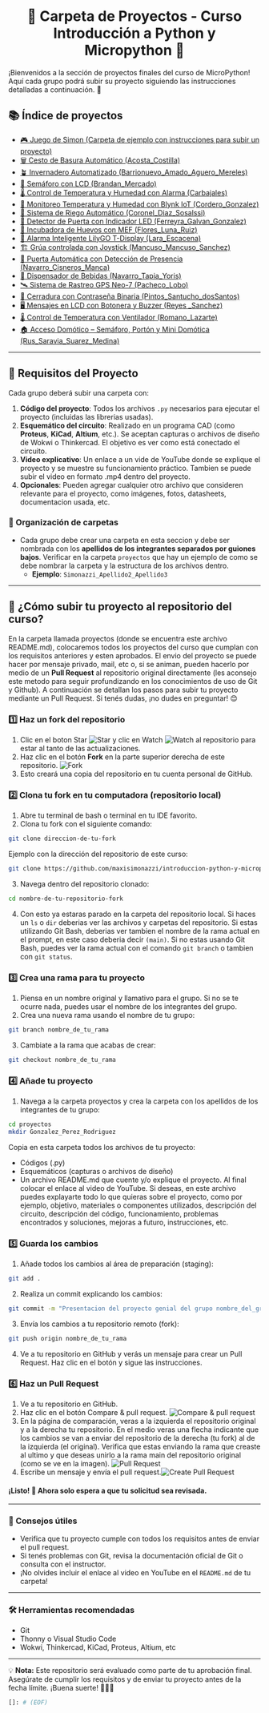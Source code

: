 <div align="center">
  <h1>📂 Carpeta de Proyectos - Curso Introducción a Python y Micropython 🐍</h1>
</div>

¡Bienvenidos a la sección de proyectos finales del curso de MicroPython! Aquí cada grupo podrá subir su proyecto siguiendo las instrucciones detalladas a continuación. 🎉

## 📚 Índice de proyectos
- [🎮 Juego de Simon (Carpeta de ejemplo con instrucciones para subir un proyecto)](./Simonazzi_Apellido2_Apellido3/README.md)
- [🗑️ Cesto de Basura Automático (Acosta_Costilla)](./Acosta_Costilla/README.md)
- [🪴 Invernadero Automatizado (Barrionuevo_Amado_Aguero_Mereles)](./Barrionuevo_Amado_Aguero_Aguero_Mereles/readme.md)
- [🚦 Semáforo con LCD (Brandan_Mercado)](./Brandan_Mercado/README.md)
- [🌡️ Control de Temperatura y Humedad con Alarma (Carbajales)](./Carbajales/README.md)
- [📡 Monitoreo Temperatura y Humedad con Blynk IoT (Cordero_Gonzalez)](./Cordero_Gonzalez/README.md)
- [🌱 Sistema de Riego Automático (Coronel_Diaz_Sosalssi)](./Coronel_Diaz_Sosalssi/README.md)
- [🚪 Detector de Puerta con Indicador LED (Ferreyra_Galvan_Gonzalez)](./Ferreyra_Galvan_Gonzalez/README.md)
- [🥚 Incubadora de Huevos con MEF (Flores_Luna_Ruiz)](./Flores_Luna_Ruiz/README.md)
- [📡 Alarma Inteligente LilyGO T-Display (Lara_Escacena)](./Lara_Escacena/README.md)
- [🏗️ Grúa controlada con Joystick (Mancuso_Mancuso_Sanchez)](./Mancuso_Mancuso_Sanchez/README.md)
- [🚪 Puerta Automática con Detección de Presencia (Navarro_Cisneros_Manca)](./Navarro_Cisneros_Manca/README.md)
- [🥤 Dispensador de Bebidas (Navarro_Tapia_Yoris)](./Navarro_Tapia_Yoris/README.md)
- [🛰️ Sistema de Rastreo GPS Neo-7 (Pacheco_Lobo)](./Pacheco_Lobo/README.md)
- [🔐 Cerradura con Contraseña Binaria (Pintos_Santucho_dosSantos)](./Pintos_Santucho_dosSantos/README.md)
- [🖥️ Mensajes en LCD con Botonera y Buzzer (Reyes _Sanchez)](./Reyes%20_Sanchez/README.md)
- [🌡️ Control de Temperatura con Ventilador (Romano_Lazarte)](./Romano_Lazarte/README.md)
- [🏠 Acceso Domótico – Semáforo, Portón y Mini Domótica (Rus_Saravia_Suarez_Medina)](./Rus_Saravia_Suarez_Medina/README.md)

---

## 📝 Requisitos del Proyecto

Cada grupo deberá subir una carpeta con:

1. **Código del proyecto**: Todos los archivos `.py` necesarios para ejecutar el proyecto (incluidas las librerias usadas).
2. **Esquemático del circuito**: Realizado en un programa CAD (como **Proteus**, **KiCad**, **Altium**, etc.). Se aceptan capturas o archivos de diseño de Wokwi o Thinkercad. El objetivo es ver como está conectado el circuito.
3. **Video explicativo**: Un enlace a un vide de YouTube donde se explique el proyecto y se muestre su funcionamiento práctico. Tambien se puede subir el video en formato .mp4 dentro del proyecto.
4. **Opcionales**: Pueden agregar cualquier otro archivo que consideren relevante para el proyecto, como imágenes, fotos, datasheets, documentacion usada, etc.

### 📁 Organización de carpetas
- Cada grupo debe crear una carpeta en esta seccion y debe ser nombrada con los **apellidos de los integrantes separados por guiones bajos**. Verificar en la carpeta `proyectos` que hay un ejemplo de como se debe nombrar la carpeta y la estructura de los archivos dentro.
  - **Ejemplo**: `Simonazzi_Apellido2_Apellido3`

---

## 🚀 ¿Cómo subir tu proyecto al repositorio del curso?

En la carpeta llamada proyectos (donde se encuentra este archivo README.md), colocaremos todos los proyectos del curso que cumplan con los requisitos anteriores y esten aprobados. El envio del proyecto se puede hacer por mensaje privado, mail, etc o, si se animan, pueden hacerlo por medio de un **Pull Request** al repositorio original directamente (les aconsejo este metodo para seguir profundizando en los conocimientos de uso de Git y Github). A continuación se detallan los pasos para subir tu proyecto mediante un Pull Request. Si tenés dudas, ¡no dudes en preguntar! 😊

### 1️⃣ Haz un fork del repositorio
1. Clic en el boton Star ![Star](./imagenes/star.png) y clic en Watch ![Watch](./imagenes/watch.png) al repositorio para estar al tanto de las actualizaciones.
2. Haz clic en el botón **Fork** en la parte superior derecha de este repositorio. ![Fork](./imagenes/fork.png)
3. Esto creará una copia del repositorio en tu cuenta personal de GitHub.


### 2️⃣ Clona tu fork en tu computadora (repositorio local)
1. Abre tu terminal de bash o terminal en tu IDE favorito.  
2. Clona tu fork con el siguiente comando:  
```bash
git clone direccion-de-tu-fork
```
Ejemplo con la dirección del repositorio de este curso:
```bash
git clone https://github.com/maxisimonazzi/introduccion-python-y-micropython-utnfrt.git
```
3. Navega dentro del repositorio clonado:
```bash
cd nombre-de-tu-repositorio-fork
```
4. Con esto ya estaras parado en la carpeta del repositorio local. Si haces un `ls` o `dir` deberias ver las archivos y carpetas del repositorio. Si estas utilizando Git Bash, deberias ver tambien el nombre de la rama actual en el prompt, en este caso deberia decir `(main)`. Si no estas usando Git Bash, puedes ver la rama actual con el comando `git branch` o tambien con `git status`.

### 3️⃣ Crea una rama para tu proyecto
1. Piensa en un nombre original y llamativo para el grupo. Si no se te ocurre nada, puedes usar el nombre de los integrantes del grupo.
2. Crea una nueva rama usando el nombre de tu grupo:
```bash
git branch nombre_de_tu_rama
```
3. Cambiate a la rama que acabas de crear:
```bash
git checkout nombre_de_tu_rama
```

### 4️⃣ Añade tu proyecto

1. Navega a la carpeta proyectos y crea la carpeta con los apellidos de los integrantes de tu grupo:
```bash
cd proyectos
mkdir Gonzalez_Perez_Rodriguez
```
Copia en esta carpeta todos los archivos de tu proyecto:
- Códigos (.py)
- Esquemáticos (capturas o archivos de diseño)
- Un archivo README.md que cuente y/o explique el proyecto. Al final colocar el enlace al video de YouTube. Si deseas, en este archivo puedes explayarte todo lo que quieras sobre el proyecto, como por ejemplo, objetivo, materiales o componentes utilizados, descripción del circuito, descripción del código, funcionamiento, problemas encontrados y soluciones, mejoras a futuro, instrucciones, etc.


### 5️⃣ Guarda los cambios
1. Añade todos los cambios al área de preparación (staging):
```bash
git add .
```
2. Realiza un commit explicando los cambios:
```bash
git commit -m "Presentacion del proyecto genial del grupo nombre_del_grupo"
```
3. Envía los cambios a tu repositorio remoto (fork):
```bash
git push origin nombre_de_tu_rama
```
4. Ve a tu repositorio en GitHub y verás un mensaje para crear un Pull Request. Haz clic en el botón y sigue las instrucciones.


### 6️⃣ Haz un Pull Request

1. Ve a tu repositorio en GitHub.
2. Haz clic en el botón Compare & pull request. ![Compare & pull request](./imagenes/compare.png)
3. En la página de comparación, veras a la izquierda el repositorio original y a la derecha tu repositorio. En el medio veras una flecha indicante que los cambios se van a enviar del repositorio de la derecha (tu fork) al de la izquierda (el original). Verifica que estas enviando la rama que creaste al ultimo y que deseas unirlo a la rama main del repositorio original (como se ve en la imagen).
![Pull Request](./imagenes/pull-request.png)
4. Escribe un mensaje y envía el pull request.![Create Pull Request](./imagenes/create-pr.png)

#### ¡Listo! 🎉 Ahora solo espera a que tu solicitud sea revisada.

---

### 🌟 Consejos útiles

- Verifica que tu proyecto cumple con todos los requisitos antes de enviar el pull request.
- Si tenés problemas con Git, revisa la documentación oficial de Git o consulta con el instructor.
- ¡No olvides incluir el enlace al video en YouTube en el ```README.md``` de tu carpeta!

---

### 🛠 Herramientas recomendadas

- Git
- Thonny o Visual Studio Code
- Wokwi, Thinkercad, KiCad, Proteus, Altium, etc

---

💡 **Nota:** Este repositorio será evaluado como parte de tu aprobación final. Asegúrate de cumplir los requisitos y de enviar tu proyecto antes de la fecha límite. ¡Buena suerte! 🚀🎉🚀

```bash
[]: # (EOF)
```
